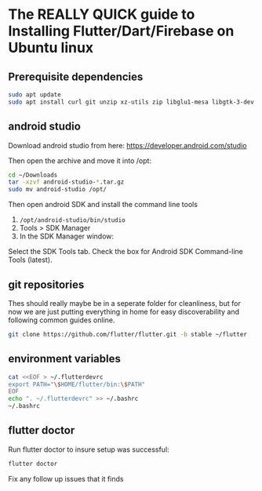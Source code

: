 # The REALLY QUICK guide to Installing Flutter/Dart/Firebase on Ubuntu linux

## Prerequisite dependencies

```bash
sudo apt update
sudo apt install curl git unzip xz-utils zip libglu1-mesa libgtk-3-dev ninja-build
```

## android studio

Download android studio from here:
https://developer.android.com/studio

Then open the archive and move it into /opt:

```bash
cd ~/Downloads
tar -xzvf android-studio-*.tar.gz
sudo mv android-studio /opt/
```
Then open android SDK and install the command line tools
1. `/opt/android-studio/bin/studio`
2. Tools > SDK Manager
3. In the SDK Manager window:

Select the SDK Tools tab.
Check the box for Android SDK Command-line Tools (latest).

## git repositories

Thes should really maybe be in a seperate folder for cleanliness, but for now we are just putting everything in home for easy discoverability and following common guides online.

```bash
git clone https://github.com/flutter/flutter.git -b stable ~/flutter
```

## environment variables
```bash
cat <<EOF > ~/.flutterdevrc
export PATH="\$HOME/flutter/bin:\$PATH"
EOF
echo ". ~/.flutterdevrc" >> ~/.bashrc
~/.bashrc
```

## flutter doctor
Run flutter doctor to insure setup was successful:

```bash
flutter doctor
```

Fix any follow up issues that it finds